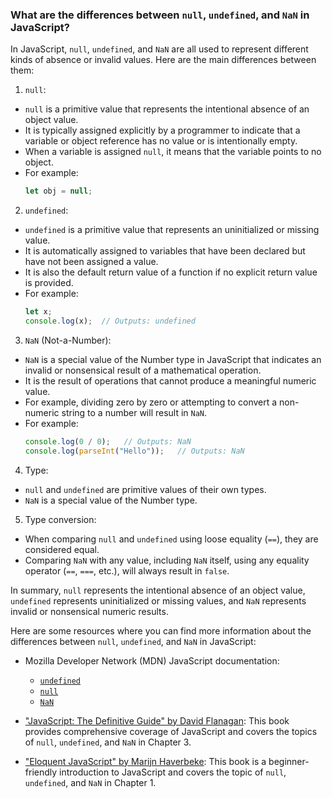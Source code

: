 ### What are the differences between `null`, `undefined`, and `NaN` in JavaScript?

In JavaScript, `null`, `undefined`, and `NaN` are all used to represent different kinds of absence or invalid values. Here are the main differences between them:

1. `null`:
  - `null` is a primitive value that represents the intentional absence of an object value.
  - It is typically assigned explicitly by a programmer to indicate that a variable or object reference has no value or is intentionally empty.
  - When a variable is assigned `null`, it means that the variable points to no object.
  - For example:
    ```javascript
    let obj = null;
    ```

2. `undefined`:
  - `undefined` is a primitive value that represents an uninitialized or missing value.
  - It is automatically assigned to variables that have been declared but have not been assigned a value.
  - It is also the default return value of a function if no explicit return value is provided.
  - For example:
    ```javascript
    let x;
    console.log(x);  // Outputs: undefined
    ```

3. `NaN` (Not-a-Number):
  - `NaN` is a special value of the Number type in JavaScript that indicates an invalid or nonsensical result of a mathematical operation.
  - It is the result of operations that cannot produce a meaningful numeric value.
  - For example, dividing zero by zero or attempting to convert a non-numeric string to a number will result in `NaN`.
  - For example:
    ```javascript
    console.log(0 / 0);   // Outputs: NaN
    console.log(parseInt("Hello"));   // Outputs: NaN
    ```

4. Type:
  - `null` and `undefined` are primitive values of their own types.
  - `NaN` is a special value of the Number type.

5. Type conversion:
  - When comparing `null` and `undefined` using loose equality (`==`), they are considered equal.
  - Comparing `NaN` with any value, including `NaN` itself, using any equality operator (`==`, `===`, etc.), will always result in `false`.

In summary, `null` represents the intentional absence of an object value, `undefined` represents uninitialized or missing values, and `NaN` represents invalid or nonsensical numeric results.

Here are some resources where you can find more information about the differences between `null`, `undefined`, and `NaN` in JavaScript:

- Mozilla Developer Network (MDN) JavaScript documentation:
  - [`undefined`](https://developer.mozilla.org/en-US/docs/Web/JavaScript/Reference/Global_Objects/undefined)
  - [`null`](https://developer.mozilla.org/en-US/docs/Web/JavaScript/Reference/Global_Objects/null)
  - [`NaN`](https://developer.mozilla.org/en-US/docs/Web/JavaScript/Reference/Global_Objects/NaN)

- ["JavaScript: The Definitive Guide" by David Flanagan](https://www.oreilly.com/library/view/javascript-the-definitive/9781449393854/): This book provides comprehensive coverage of JavaScript and covers the topics of `null`, `undefined`, and `NaN` in Chapter 3.

- ["Eloquent JavaScript" by Marijn Haverbeke](https://eloquentjavascript.net/): This book is a beginner-friendly introduction to JavaScript and covers the topic of `null`, `undefined`, and `NaN` in Chapter 1.
